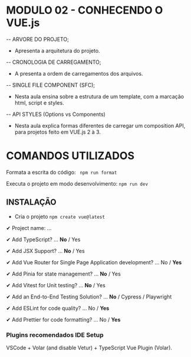 # MODULO 02 - CONHECENDO O VUE.js

-- ARVORE DO PROJETO;

  - Apresenta a arquitetura do projeto.

-- CRONOLOGIA DE CARREGAMENTO;

   - A presenta a ordem de carregamentos dos arquivos.

-- SINGLE FILE COMPONENT (SFC);
  
  - Nesta aula ensina sobre a estrutura de um template, com a marcação html, script e styles.

-- API STYLES (Options vs Components)
  
  - Nesta aula explica formas diferentes de carregar um composition API, para projetos feito em VUE.js 2 à 3.

# COMANDOS UTILIZADOS

Formata a escrita do código: ` npm run format`

Executa o projeto em modo desenvolvimento: `npm run dev`

## INSTALAÇÃO 

- Cria o projeto `npm create vue@latest` 

✔ Project name: … <your-project-name>

✔ Add TypeScript? … <b>No</b> / Yes

✔ Add JSX Support? … <b>No</b> / Yes

✔ Add Vue Router for Single Page Application development? … No / <b>Yes</b>

✔ Add Pinia for state management? … <b>No</b> / Yes

✔ Add Vitest for Unit testing? … <b>No</b> / Yes

✔ Add an End-to-End Testing Solution? … <b>No</b> / Cypress / Playwright

✔ Add ESLint for code quality? … No / <b>Yes</b>

✔ Add Prettier for code formatting? … No / <b>Yes</b>


### Plugins recomendados IDE Setup

VSCode + Volar (and disable Vetur) + TypeScript Vue Plugin (Volar).